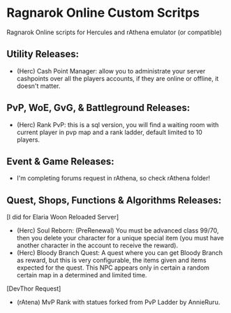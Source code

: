 # Ragnarok Online Custom Scritps
Ragnarok Online scripts for Hercules and rAthena emulator (or compatible)

## Utility Releases:

- (Herc) Cash Point Manager: allow you to administrate your server cashpoints over all the players accounts, if they are online or offline, it doesn't matter.

## PvP, WoE, GvG, & Battleground Releases:

- (Herc) Rank PvP: this is a sql version, you will find a waiting room with current player in pvp map and a rank ladder, default limited to 10 players.

## Event & Game Releases:

- I'm completing forums request in rAthena, so check rAthena folder!

## Quest, Shops, Functions & Algorithms Releases:

[I did for Elaria Woon Reloaded Server]
- (Herc) Soul Reborn: (PreRenewal) You must be advanced class 99/70, then you delete your character for a unique special item (you must have another character in the account to receive the reward).
- (Herc) Bloody Branch Quest: A quest where you can get Bloody Branch as reward, but this is very configurable, the items given and items expected for the quest. This NPC appears only in certain a random certain map in a determined and limited time.

[DevThor Request]
- (rAtena) MvP Rank with statues forked from PvP Ladder by AnnieRuru.
